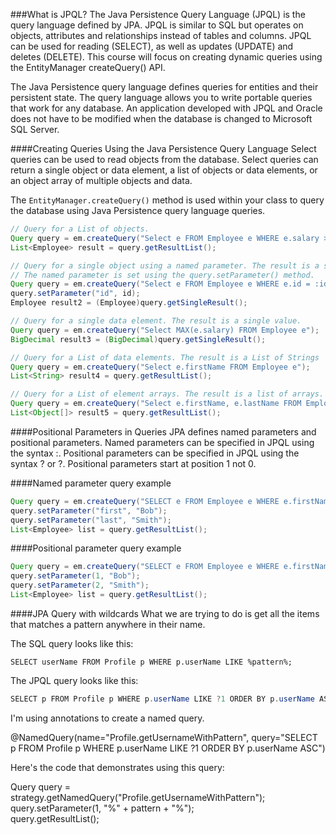 <!-- djw: -->
###What is JPQL?
The Java Persistence Query Language (JPQL) is the query language defined by JPA. JPQL is similar to SQL  but operates on objects, attributes and relationships instead of tables and columns. JPQL can be used for reading (SELECT), as well as updates (UPDATE) and deletes (DELETE). This course will focus on creating dynamic queries using the EntityManager createQuery() API.

The Java Persistence query language defines queries for entities and their persistent state. The query language allows you to write portable queries that work for any database. An application developed with JPQL and Oracle does not have to be modified when the database is changed to Microsoft SQL Server.

####Creating Queries Using the Java Persistence Query Language
Select queries can be used to read objects from the database. Select queries can return a single object or data element, a list of objects or data elements, or an object array of multiple objects and data.

The ```EntityManager.createQuery()``` method is used within your class to query the database using Java Persistence query language queries.  

```java
// Query for a List of objects.
Query query = em.createQuery("Select e FROM Employee e WHERE e.salary > 100000");
List<Employee> result = query.getResultList();

// Query for a single object using a named parameter. The result is a single value.
// The named parameter is set using the query.setParameter() method.
Query query = em.createQuery("Select e FROM Employee e WHERE e.id = :id");
query.setParameter("id", id);
Employee result2 = (Employee)query.getSingleResult();

// Query for a single data element. The result is a single value.
Query query = em.createQuery("Select MAX(e.salary) FROM Employee e");
BigDecimal result3 = (BigDecimal)query.getSingleResult();

// Query for a List of data elements. The result is a List of Strings
Query query = em.createQuery("Select e.firstName FROM Employee e");
List<String> result4 = query.getResultList();

// Query for a List of element arrays. The result is a list of arrays.
Query query = em.createQuery("Select e.firstName, e.lastName FROM Employee e");
List<Object[]> result5 = query.getResultList();
```

####Positional Parameters in Queries
JPA defines named parameters and positional parameters. Named parameters can be specified in JPQL using the syntax :<name>. Positional parameters can be specified in JPQL using the syntax ? or ?<position>. Positional parameters start at position 1 not 0.

####Named parameter query example
```java
Query query = em.createQuery("SELECT e FROM Employee e WHERE e.firstName = :first and e.lastName = :last");
query.setParameter("first", "Bob");
query.setParameter("last", "Smith");
List<Employee> list = query.getResultList();
```

####Positional parameter query example
````java
Query query = em.createQuery("SELECT e FROM Employee e WHERE e.firstName = ? and e.lastName = ?");
query.setParameter(1, "Bob");
query.setParameter(2, "Smith");
List<Employee> list = query.getResultList();
````

####JPA Query with wildcards
What we are trying to do is get all the items that matches a pattern anywhere in their name.

The SQL query looks like this:
```
SELECT userName FROM Profile p WHERE p.userName LIKE %pattern%;
```

The JPQL query looks like this:
```java
SELECT p FROM Profile p WHERE p.userName LIKE ?1 ORDER BY p.userName ASC
```

I'm using annotations to create a named query.

@NamedQuery(name="Profile.getUsernameWithPattern", 
query="SELECT p FROM Profile p WHERE p.userName LIKE ?1 ORDER BY p.userName ASC")

Here's the code that demonstrates using this query:

Query query = strategy.getNamedQuery("Profile.getUsernameWithPattern");
query.setParameter(1, "%" + pattern + "%");        
query.getResultList();

 

